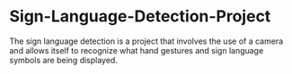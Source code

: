 # Sign-Language-Detection-Project
The sign language detection is a project that involves the use of a camera and allows itself to recognize what hand gestures and sign language symbols are being displayed. 

